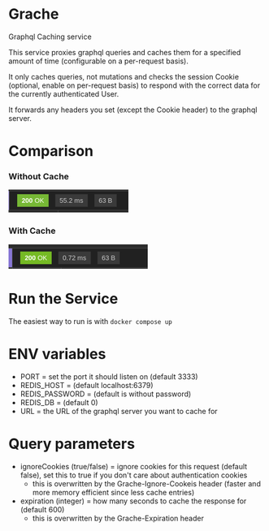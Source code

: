 # Grache
Graphql Caching service

This service proxies graphql queries and caches them for 
a specified amount of time (configurable on a per-request basis).

It only caches queries, not mutations and checks the session 
Cookie (optional, enable on per-request basis)
to respond with the correct data for the currently authenticated User.

It forwards any headers you set (except the Cookie header) to the graphql server.

# Comparison
### Without Cache
![without-cache.png](images%2Fwithout-cache.png)
### With Cache
![with-cache.png](images%2Fwith-cache.png)

# Run the Service
The easiest way to run is with `docker compose up`

# ENV variables
- PORT = set the port it should listen on (default 3333)
- REDIS_HOST = (default localhost:6379)
- REDIS_PASSWORD = (default is without password)
- REDIS_DB = (default 0)
- URL = the URL of the graphql server you want to cache for

# Query parameters
- ignoreCookies (true/false) = ignore cookies for this request (default false), 
set this to true if you don't care about authentication cookies
  - this is overwritten by the Grache-Ignore-Cookeis header
(faster and more memory efficient since less cache entries)
- expiration (integer) = how many seconds to cache the response for (default 600)
  - this is overwritten by the Grache-Expiration header